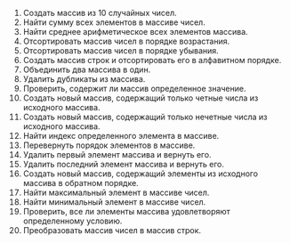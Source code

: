 

1. Создать массив из 10 случайных чисел.
2. Найти сумму всех элементов в массиве чисел.
3. Найти среднее арифметическое всех элементов массива.
4. Отсортировать массив чисел в порядке возрастания.
5. Отсортировать массив чисел в порядке убывания.
6. Создать массив строк и отсортировать его в алфавитном порядке.
7. Объединить два массива в один.
8. Удалить дубликаты из массива.
9. Проверить, содержит ли массив определенное значение.
10. Создать новый массив, содержащий только четные числа из исходного массива.
11. Создать новый массив, содержащий только нечетные числа из исходного массива.
12. Найти индекс определенного элемента в массиве.
13. Перевернуть порядок элементов в массиве.
14. Удалить первый элемент массива и вернуть его.
15. Удалить последний элемент массива и вернуть его.
16. Создать новый массив, содержащий элементы из исходного массива в обратном порядке.
17. Найти максимальный элемент в массиве чисел.
18. Найти минимальный элемент в массиве чисел.
19. Проверить, все ли элементы массива удовлетворяют определенному условию.
20. Преобразовать массив чисел в массив строк.